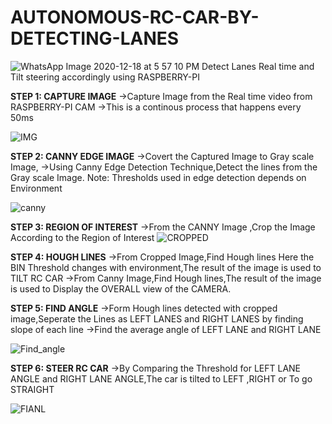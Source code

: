 # AUTONOMOUS-RC-CAR-BY-DETECTING-LANES
![WhatsApp Image 2020-12-18 at 5 57 10 PM](https://user-images.githubusercontent.com/66992192/102755393-ab786a80-43b1-11eb-97e2-5bed4dddfbb7.jpeg)
Detect Lanes Real time and Tilt steering accordingly using RASPBERRY-PI

**STEP 1:  CAPTURE IMAGE**
->Capture Image from the Real time video from RASPBERRY-PI CAM
->This is a continous process that happens every 50ms

![IMG](https://user-images.githubusercontent.com/66992192/101622808-dd590b00-3a5a-11eb-864e-0e019c053d6a.jpg)

**STEP 2: CANNY EDGE IMAGE**
->Covert the Captured Image to Gray scale Image,
->Using Canny Edge Detection Technique,Detect the lines from the Gray scale Image.
Note: Thresholds used in edge detection depends on Environment

![canny](https://user-images.githubusercontent.com/66992192/101622695-ba2e5b80-3a5a-11eb-9df6-379799a943d9.jpg)

**STEP 3: REGION OF INTEREST**
->From the CANNY Image ,Crop the Image According to the Region of Interest
![CROPPED](https://user-images.githubusercontent.com/66992192/101623862-61f85900-3a5c-11eb-9311-606a658eb1fa.jpg)

**STEP 4: HOUGH LINES**
->From Cropped Image,Find Hough lines Here the BIN Threshold changes with environment,The result of the image is used to TILT RC CAR
->From Canny Image,Find Hough lines,The result of the image is used to Display the OVERALL view of the CAMERA.

**STEP 5: FIND ANGLE**
->Form Hough lines detected with cropped image,Seperate the Lines as LEFT LANES and RIGHT LANES by finding slope of each line
->Find the average angle of LEFT LANE and RIGHT LANE

![Find_angle](https://user-images.githubusercontent.com/66992192/101622160-0af18480-3a5a-11eb-8823-5c1c66c89610.png)

**STEP 6: STEER RC CAR**
->By Comparing the Threshold for LEFT LANE ANGLE and RIGHT LANE ANGLE,The car is tilted to LEFT ,RIGHT or To go STRAIGHT

![FIANL](https://user-images.githubusercontent.com/66992192/101623478-d7aff500-3a5b-11eb-9d61-dc8ec4b55bee.jpg)
